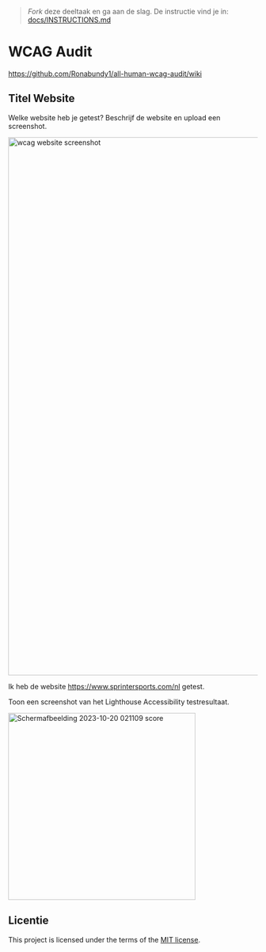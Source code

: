 > _Fork_ deze deeltaak en ga aan de slag. De instructie vind je in: [docs/INSTRUCTIONS.md](https://github.com/fdnd-task/all-human-wcag-audit/blob/main/docs/INSTRUCTIONS.md)

# WCAG Audit 

https://github.com/Ronabundy1/all-human-wcag-audit/wiki

## Titel Website

Welke website heb je getest? Beschrijf de website en upload een screenshot. 

<img width="1088" alt="wcag website screenshot" src="https://github.com/Ronabundy1/all-human-wcag-audit/assets/118179932/5f6bd53f-9f7c-4d02-8208-3f80bab84386">

Ik heb de website https://www.sprintersports.com/nl getest.



Toon een screenshot van het Lighthouse Accessibility testresultaat.

<img width="378" alt="Schermafbeelding 2023-10-20 021109 score" src="https://github.com/Ronabundy1/all-human-wcag-audit/assets/118179932/bdba7cf7-a411-456a-b942-148890b72632">


## Licentie

This project is licensed under the terms of the [MIT license](./LICENSE).
